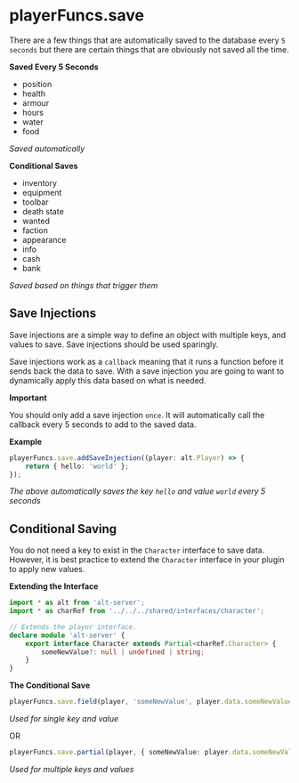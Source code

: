 

# playerFuncs.save

There are a few things that are automatically saved to the database every `5 seconds` but there are certain things that are obviously not saved all the time.

**Saved Every 5 Seconds**

* position
* health
* armour
* hours
* water
* food

_Saved automatically_

**Conditional Saves**

* inventory
* equipment
* toolbar
* death state
* wanted
* faction
* appearance
* info
* cash
* bank

_Saved based on things that trigger them_

## Save Injections

Save injections are a simple way to define an object with multiple keys, and values to save. Save injections should be used sparingly.

Save injections work as a `callback` meaning that it runs a function before it sends back the data to save. With a save injection you are going to want to dynamically apply this data based on what is needed.

**Important**

You should only add a save injection `once`. It will automatically call the callback every 5 seconds to add to the saved data.

**Example**

```typescript
playerFuncs.save.addSaveInjection((player: alt.Player) => {
    return { hello: 'world' };
});
```

_The above automatically saves the key `hello` and value `world` every 5 seconds_

## Conditional Saving

You do not need a key to exist in the `Character` interface to save data. However, it is best practice to extend the `Character` interface in your plugin to apply new values.

**Extending the Interface**

```typescript
import * as alt from 'alt-server';
import * as charRef from '../../../shared/interfaces/character';

// Extends the player interface.
declare module 'alt-server' {
    export interface Character extends Partial<charRef.Character> {
        someNewValue?: null | undefined | string;
    }
}
```

**The Conditional Save**

```typescript
playerFuncs.save.field(player, 'someNewValue', player.data.someNewValue);
```

_Used for single key and value_

OR

```typescript
playerFuncs.save.partial(player, { someNewValue: player.data.someNewValue });
```

_Used for multiple keys and values_